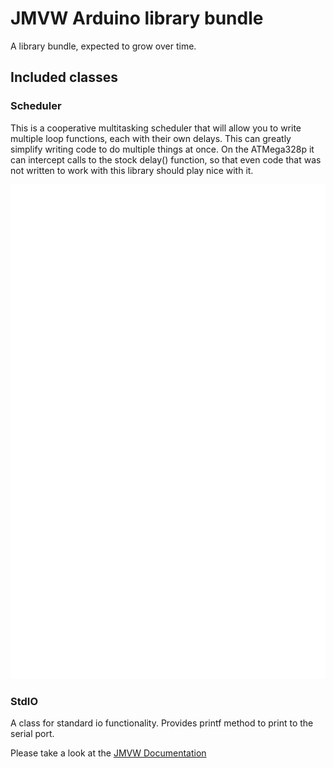# JMVW Arduino library bundle

A library bundle, expected to grow over time.

## Included classes

 ### Scheduler
 This is a cooperative multitasking scheduler that will allow you to write multiple loop functions, each with their own delays. This can greatly simplify writing code to do multiple things at once. On the ATMega328p it can intercept calls to the stock delay() function, so that even code that was not written to work with this library should play nice with it. 
 
 ![Example](assets/eg2.svg)

 ### StdIO
  A class for standard io functionality. Provides printf method to print to the serial port.


Please take a look at the [JMVW Documentation](https://github.com/NetworkAndSoftware/JMVW/wiki)

